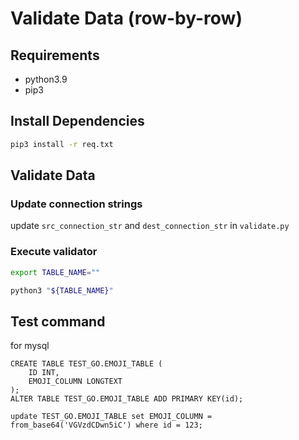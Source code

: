 # Validate Data (row-by-row)

## Requirements

- python3.9
- pip3

## Install Dependencies

```bash 
pip3 install -r req.txt 
```

## Validate Data

### Update connection strings

update `src_connection_str` and `dest_connection_str` in `validate.py`

### Execute validator
```bash 
export TABLE_NAME=""

python3 "${TABLE_NAME}"
```

## Test command
for mysql 
```mysql
CREATE TABLE TEST_GO.EMOJI_TABLE (
    ID INT,
    EMOJI_COLUMN LONGTEXT
);
ALTER TABLE TEST_GO.EMOJI_TABLE ADD PRIMARY KEY(id);

update TEST_GO.EMOJI_TABLE set EMOJI_COLUMN = from_base64('VGVzdCDwn5iC') where id = 123;
```
